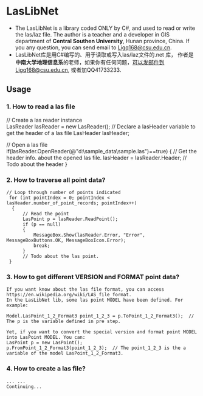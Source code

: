 # LasLibNet
* The LasLibNet is a library coded ONLY by C#, and used to read or write the las/laz file.  The author is a teacher and a developer in GIS department of **Central Southen University**, Hunan province, China. If you any question, you can send email to Ligq168@csu.edu.cn.
* LasLibNet库是用C#编写的、用于读取或写入las/laz文件的.net 库， 作者是**中南大学地理信息系**的老师，如果你有任何问题，可以发邮件到Ligq168@csu.edu.cn, 或者加QQ41733233.

## Usage
### 1. How to read a las file
   // Create a las reader instance <br/>
   LasReader lasReader = new LasReader();
   // Declare a lasHeader variable to get the header of a las file
   LasHeader lasHeader;
   
   // Open a las file
   if(lasReader.OpenReader(@"d:\sample_data\sample.las")==true)
   {
      // Get the header info. about the opened las file.
      lasHeader = lasReader.Header;
      // Todo about the header
   }
   
### 2. How to traverse all point data?
    // Loop through number of points indicated
     for (int pointIndex = 0; pointIndex < lasHeader.number_of_point_records; pointIndex++)
      {
          // Read the point
          LasPoint p = lasReader.ReadPoint();
          if (p == null)
          {
              MessageBox.Show(lasReader.Error, "Error", MessageBoxButtons.OK, MessageBoxIcon.Error);
              break;
          }
          // Todo about the las point.
     }
     
### 3. How to get different VERSION and FORMAT point data?
    If you want know about the las file format, you can access https://en.wikipedia.org/wiki/LAS_file_format.
    In the LasLibNet lib, some las point MODEL have been defined. For example:
    
    Model.LasPoint_1_2_Format3 point_1_2_3 = p.ToPoint_1_2_Format3();  // The p is the variable defined in pre step.
    
    Yet, if you want to convert the special version and format point MODEL into LasPoint MODEL. You can:
    LasPoint p = new LasPoint();
    p.FromPoint_1_2_Format3(point_1_2_3);  // The point_1_2_3 is the a variable of the model LasPoint_1_2_Format3.
    
### 4. How to create a las file?
    ... ...
    Continuing...
                
   
